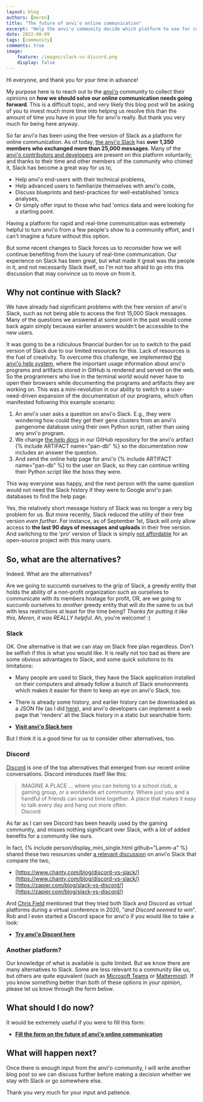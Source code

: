 ```yaml
---
layout: blog
authors: [meren]
title: "The future of anvi'o online communication"
excerpt: "Help the anvi'o community decide which platform to use for communication"
date: 2022-08-09
tags: [community]
comments: true
image:
    feature: /images/slack-vs-discord.png
    display: false
---
```


Hi everyone, and thank you for your time in advance!

My purpose here is to reach out to the [anvi'o](https://anvio.org) community to collect their opinions on **how we should solve our online communication needs going forward**. This is a difficult topic, and very likely this blog post will be asking of you to invest much more time into helping us resolve this than the amount of time you have in your life for anvi'o really. But thank you very much for being here anyway.

So far anvi'o has been using the free version of Slack as a platform for online communication. As of today, [the anvi'o Slack](https://join.slack.com/t/anvio/shared_invite/zt-ov46uj90-9p2woLJFcVCfv7cdhANXSA) has **over 1,350 members who exchanged more than 25,000 messages**. Many of the [anvi'o contributors and developers](https://anvio.org/people/) are present on this platform voluntarily, and thanks to their time and other members of the community who chimed it, Slack has become a great way for us to,

* Help anvi'o end-users with their technical problems,
* Help advanced users to familiarize themselves with anvi'o code,
* Discuss blueprints and best-practices for well-established 'omics analyses,
* Or simply offer input to those who had 'omics data and were looking for a starting point.

Having a platform for rapid and real-time communication was extremely helpful to turn anvi'o from a few people's show to a community effort, and I can't imagine a future without this option.

But some recent changes to Slack forces us to reconsider how we will continue benefiting from the luxury of real-time communication. Our experience on Slack has been great, but what made it great was the people in it, and not necessarily Slack itself, so I'm not too afraid to go into this discussion that may convince us to move on from it.

## Why not continue with Slack?

We have already had significant problems with the free version of anvi'o Slack, such as not being able to access the first 15,000 Slack messages. Many of the questions we answered at some point in the past would come back again simply because earlier answers wouldn't be accessible to the new users. 

It was going to be a ridiculous financial burden for us to switch to the paid version of Slack due to our limited resources for this. Lack of resources is the fuel of creativity. To overcome this challenge, we implemented [the anvi'o help system](https://anvio.org/help/main/), where the important usage information about anvi'o programs and artifacts stored in GitHub is rendered and served on the web. So the programmers who live in the terminal world would never have to open their browsers while documenting the programs and artifacts they are working on. This was a mini-revolution in our ability to switch to a user-need-driven expansion of the documentation of our programs, which often manifested following this example scenario:

1. An anvi'o user asks a question on anvi'o Slack. E.g., they were wondering how could they get their gene clusters from an anvi'o pangenome database using their own Python script, rather than using any anvi'o program.
2. We change [the help docs](https://github.com/merenlab/anvio/blob/master/anvio/docs/artifacts/pan-db.md) in our GitHub repository for the anvi'o artifact {% include ARTIFACT name="pan-db" %} so the documentation now includes an answer the question.
3. And send the online help page for anvi'o {% include ARTIFACT name="pan-db" %} to the user on Slack, so they can continue writing their Python script like the boss they were.

This way everyone was happy, and the next person with the same question would not need the Slack history if they were to Google anvi'o pan databases to find the help page.

Yes, the relatively short message history of Slack was no longer a very big problem for us. But more recently, Slack reduced the utility of their free version *even further*. For instance, as of September 1st, Slack will only allow access to **the last 90 days of messages and uploads** in their free version. And switching to the 'pro' version of Slack is simply [not affordable](https://app.slack.com/plans/) for an open-source project with this many users.

## So, what are the alternatives?

Indeed. What are the alternatives?

Are we going to succumb ourselves to the grip of Slack, a greedy entity that holds the ability of a non-profit organization such as ourselves to communicate with its members hostage for profit, OR, are we going to succumb ourselves to *another* greedy entity that will do the same to us but with less restrictions at least for the time being? *Thanks for putting it like this, Meren, it was REALLY helpful*. Ah, you're welcome! :)

### Slack

OK. One alternative is that we can stay on Slack free plan regardless. Don't be selfish if this is what you would like. It is really not too bad as there are some obvious advantages to Slack, and some quick solutions to its limitations:

* Many people are used to Slack, they have the Slack application installed on their computers and already follow a bunch of Slack environments which makes it easier for them to keep an eye on anvi'o Slack, too.
* There is already some history, and earlier history can be downloaded as a JSON file (as I did [here](https://anvio.slack.com/archives/C8SFMGYF3/p1659028595017869?thread_ts=1658944707.193289&cid=C8SFMGYF3)), and anvi'o developers can implement a web page that 'renders' all the Slack history in a static but searchable form.

* **[Visit anvi'o Slack here](https://join.slack.com/t/anvio/shared_invite/zt-ov46uj90-9p2woLJFcVCfv7cdhANXSA)**

But I think it is a good time for us to consider other alternatives, too.

### Discord

[Discord](https://discord.com/) is one of the top alternatives that emerged from our recent online conversations. Discord introduces itself like this:

<blockquote markdown="1">
IMAGINE A PLACE ... where you can belong to a school club, a gaming group, or a worldwide art community. Where just you and a handful of friends can spend time together. A place that makes it easy to talk every day and hang out more often.
<div class="blockquote-author">Discord</div>
</blockquote>

As far as I can see Discord has been heavily used by the gaming community, and misses nothing significant over Slack, with a lot of added benefits for a community like ours.

In fact, {% include person/display_mini_single.html github="Lamm-a" %} shared these two resources under [a relevant discussion](https://anvio.slack.com/archives/C8SFMGYF3/p1658944707193289) on anvi'o Slack that compare the two,

* [https://www.chanty.com/blog/discord-vs-slack/](https://www.chanty.com/blog/discord-vs-slack/)
* [https://zapier.com/blog/slack-vs-discord/](https://zapier.com/blog/slack-vs-discord/)

And [Chris Field](https://twitter.com/cjfields) mentioned that they tried both Slack and Discord as virtual platforms during a virtual conference in 2020, "*and Discord seemed to win*". Rob and I even started a Discord space for anvi'o if you would like to take a look:

* **[Try anvi'o Discord here](https://discord.gg/4jfmG54FJg)**

### Another platform?

Our knowledge of what is available is quite limited. But we know there are many alternatives to Slack. Some are less relevant to a community like us, but others are quite equivalent (such as [Microsoft Teams](https://teams.com/) or [Mattermost](https://mattermost.com/)). If you know something better than both of these options in your opinion, please let us know through the form below.

## What should I do now?

It would be extremely useful if you were to fill this form:

* **[Fill the form on the future of anvi'o online communication](https://forms.gle/qu7EbebVnM48CNPM9)**

## What will happen next?

Once there is enough input from the anvi'o community, I will write another blog post so we can discuss further before making a decision whether we stay with Slack or go somewhere else.

Thank you very much for your input and patience.

